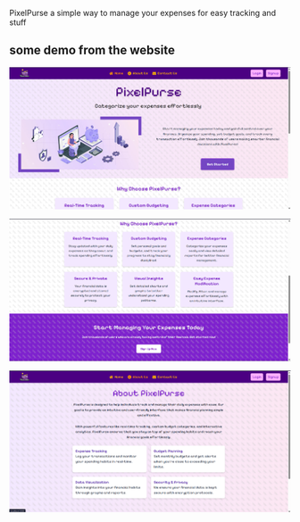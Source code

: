 PixelPurse a simple way to manage your expenses for easy tracking and stuff

## some demo from the website
<img src="./src/assets/readme_images/home-1.png" alt="i dunno">

![Homepage](./src/assets/readme_images/home-2.png)

![About US](./src/assets/readme_images/aboutUs-1.png)

